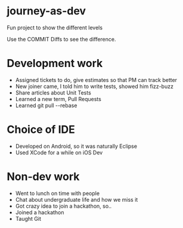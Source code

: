 # journey-as-dev

Fun project to show the different levels

Use the COMMIT Diffs to see the difference.

# Development work

- Assigned tickets to do, give estimates so that PM can track better
- New joiner came, I told him to write tests, showed him fizz-buzz
- Share articles about Unit Tests
- Learned a new term, Pull Requests
- Learned git pull --rebase

# Choice of IDE

- Developed on Android, so it was naturally Eclipse
- Used XCode for a while on iOS Dev

# Non-dev work

- Went to lunch on time with people
- Chat about undergraduate life and how we miss it
- Got crazy idea to join a hackathon, so..
- Joined a hackathon
- Taught Git
